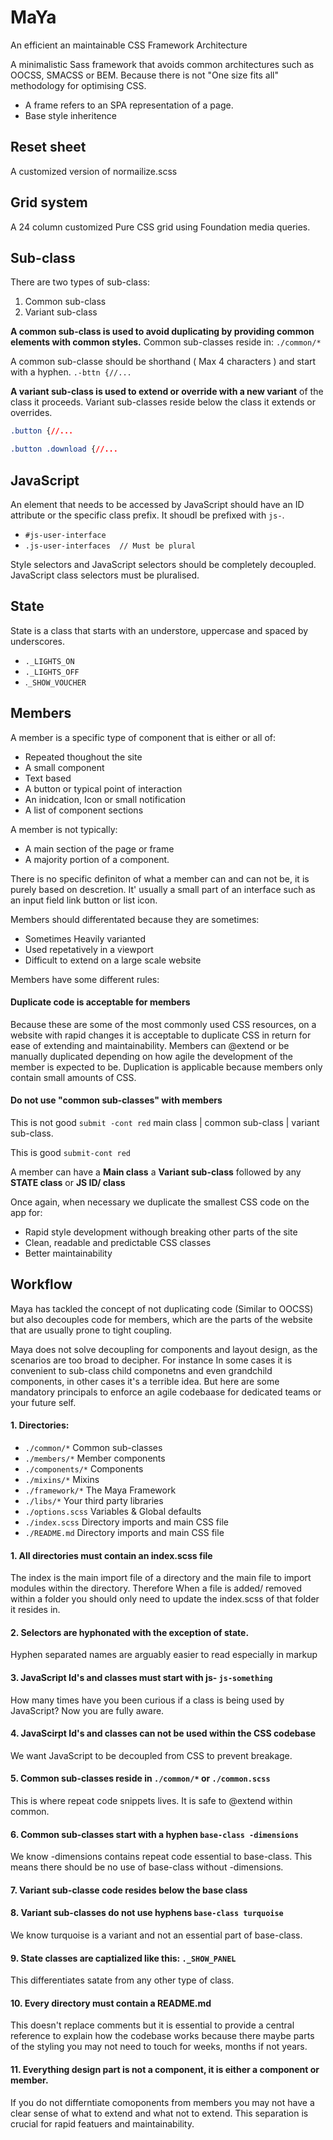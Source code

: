 # MaYa
An efficient an maintainable CSS Framework Architecture 

A minimalistic Sass framework that avoids common architectures such as OOCSS, SMACSS or BEM. 
Because there is not "One size fits all" methodology for optimising CSS.

- A frame refers to an SPA representation of a page.
- Base style inheritence 



## Reset sheet

A customized version of normailize.scss

## Grid system

A 24 column customized Pure CSS grid using Foundation media queries.

## Sub-class

There are two types of sub-class:

1. Common sub-class
2. Variant sub-class

**A common sub-class is used to avoid duplicating by providing common elements with common styles.**
Common sub-classes reside in: `./common/*`

A common sub-classe should be shorthand ( Max 4 characters ) and start with a hyphen.
`.-bttn {//...`

**A variant sub-class is used to extend or override with a new variant** of the class it proceeds.
Variant sub-classes reside below the class it extends or overrides. 

```css
.button {//...

.button .download {//...

```

## JavaScript 
An element that needs to be accessed by JavaScript should have an ID attribute or the specific class prefix.
It shoudl be prefixed with `js-`.

- `#js-user-interface`
- `.js-user-interfaces  // Must be plural`

Style selectors and JavaScript selectors should be completely decoupled.
JavaScript class selectors must be pluralised.

## State
State is a class that starts with an understore, uppercase and spaced by underscores.
- `._LIGHTS_ON`
- `._LIGHTS_OFF`
- .`_SHOW_VOUCHER`

## Members
A member is a specific type of component that is either or all of:
- Repeated thoughout the site
- A small component
- Text based
- A button or typical point of interaction
- An inidcation, Icon or small notification
- A list of component sections

A member is not typically:
- A main section of the page or frame
- A majority portion of a component.

There is no specific definiton of what a member can and can not be, it is purely based on descretion.
It' usually a small part of an interface such as an input field link button or list icon.

Members should differentated because they are sometimes:
- Sometimes Heavily varianted
- Used repetatively in a viewport
- Difficult to extend on a large scale website

Members have some different rules:

#### Duplicate code is acceptable for members

Because these are some of the most commonly used CSS resources, on a website with rapid changes 
it is acceptable to duplicate CSS in return for ease of extending and maintainability.
Members can @extend or be manually duplicated depending on how agile the development of the member is expected to be.
Duplication is applicable because members only contain small amounts of CSS.

#### Do not use "common sub-classes" with members

This is not good `submit -cont red` main class | common sub-class | variant sub-class.

This is good `submit-cont red`

A member can have a **Main class** a **Variant sub-class** followed by any **STATE class** or **JS ID/ class** 

Once again, when necessary we duplicate the smallest CSS code on the app for:

- Rapid style development withough breaking other parts of the site
- Clean, readable and predictable CSS classes
- Better maintainability

## Workflow

Maya has tackled the concept of not duplicating code (Similar to OOCSS) but also decouples code for members, which are the parts of the website that are usually prone to tight coupling.

Maya does not solve decoupling for components and layout design, as the scenarios are too broad to decipher. For instance In some cases it is convenient to sub-class child componetns and even grandchild components, in other cases it's a terrible idea.
But here are some mandatory principals to enforce an agile codebaase for dedicated teams or your future self.

#### 1. Directories: 
- `./common/*` Common sub-classes
- `./members/*` Member components
- `./components/*` Components
- `./mixins/*` Mixins
- `./framework/*` The Maya Framework
- `./libs/*` Your third party libraries
- `./options.scss` Variables & Global defaults 
- `./index.scss` Directory imports and main CSS file
- `./README.md` Directory imports and main CSS file

#### 1. All directories must contain an index.scss file 
  The index is the main import file of a directory and the 
  main file to import modules within the directory. Therefore 
  When a file is added/ removed within a folder you should only 
  need to update the index.scss of that folder it resides in.
 
#### 2. Selectors are hyphonated with the exception of state.
  Hyphen separated names are arguably easier to read especially in markup
 
#### 3. JavaScript Id's and classes must start with js- `js-something`
  How many times have you been curious if a class is being used by JavaScript?
  Now you are fully aware.

#### 4. JavaScirpt Id's and classes can not be used within the CSS codebase
  We want JavaScript to be decoupled from CSS to prevent breakage.

#### 5. Common sub-classes reside in `./common/*` or `./common.scss`
  This is where repeat code snippets lives. It is safe to @extend within common.

#### 6. Common sub-classes start with a hyphen `base-class -dimensions`
  We know -dimensions contains repeat code essential to base-class. 
  This means there should be no use of base-class without -dimensions.
  
#### 7. Variant sub-classe code resides below the base class

#### 8. Variant sub-classes do not use hyphens `base-class turquoise`
  We know turquoise is a variant and not an essential part of base-class.

#### 9. State classes are captialized like this: `._SHOW_PANEL`
  This differentiates satate from any other type of class.

#### 10. Every directory must contain a README.md
  This doesn't replace comments but it is essential to provide a central
  reference to explain how the codebase works because there maybe parts
  of the styling you may not need to touch for weeks, months if not years.
 
#### 11. Everything design part is not a component, it is either a component or member.
  If you do not differntiate comoponents from members you may not have a clear sense
  of what to extend and what not to extend. This separation is crucial for 
  rapid featuers and maintainability.

